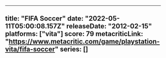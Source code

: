 
---
title: "FIFA Soccer"
date: "2022-05-11T05:00:08.157Z"
releaseDate: "2012-02-15"
platforms: ["vita"]
score: 79
metacriticLink: "https://www.metacritic.com/game/playstation-vita/fifa-soccer"
series: []
---
